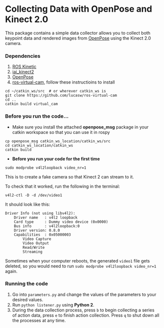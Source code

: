 # Collecting Data with OpenPose and Kinect 2.0
This package contains a simple data collector 
allows you to collect both keypoint data and 
 rendered images from 
[OpenPose](https://github.com/CMU-Perceptual-Computing-Lab/openpose) 
using the Kinect 2.0 camera.
### Dependencies
1. [ROS Kinetic](http://wiki.ros.org/kinetic)
2. [iai_kinect2](https://github.com/code-iai/iai_kinect2)
3. [OpenPose](https://github.com/CMU-Perceptual-Computing-Lab/openpose)
4. [ros-virtual-cam](https://github.com/lucasw/ros-virtual-cam), follow these instructioins 
to install
```shell
cd ~/catkin_ws/src  # or wherever catkin_ws is
git clone https://github.com/lucasw/ros-virtual-cam
cd ..
catkin build virtual_cam
```
### Before you run the code...
* Make sure you install the attached **openpose_msg** package 
in your catkin workspace so that you can use it in rospy
```shell
cp openpose_msg catkin_ws_location/catkin_ws/src
cd catkin_ws_location/catkin_ws
catkin build
```
* **Before you run your code for the first time**
```shell
sudo modprobe v4l2loopback video_nr=1
```
This is to create a fake camera so that Kinect 2 can stream to it.

To check that it worked, run the following in the terminal:
```shell
v4l2-ctl -D -d /dev/video1
```
It should look like this:
```shell
Driver Info (not using libv4l2):
    Driver name   : v4l2 loopback
    Card type     : Dummy video device (0x0000)
    Bus info      : v4l2loopback:0
    Driver version: 0.8.0
    Capabilities  : 0x05000003
        Video Capture
        Video Output
        Read/Write
        Streaming
```
Sometimes when your computer reboots, the generated
`video1` file gets deleted, so you would need to run
`sudo modprobe v4l2loopback video_nr=1` again.
### Running the code
1. Go into `parameters.py` and change the values of the
parameters to your desired values.
2. Run ```python listener.py``` using **Python 2**.
3. During the data collection process, press `b` to begin
collecting a series of action data, press `e` to finish
 action collection. Press `q` to shut down all the processes
 at any time.